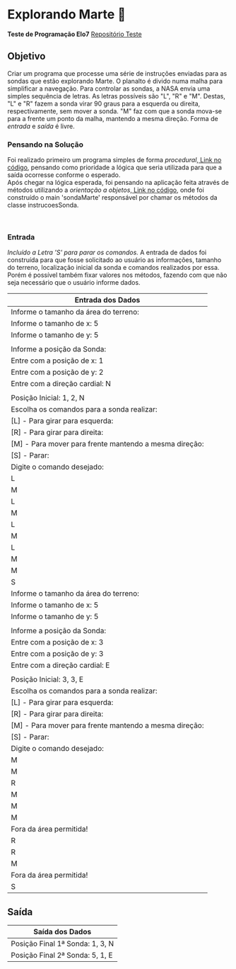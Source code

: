 # Explorando Marte :rocket:

**Teste de Programação Elo7**    [Repositório Teste](https://gist.github.com/elo7-developer/1a40c96a5d062b69f02c "Clique Aqui")

## Objetivo
Criar um programa que processe uma série de instruções enviadas para as sondas que estão explorando Marte.
O planalto é divido numa malha para simplificar a navegação. 
Para controlar as sondas, a NASA envia uma simples sequência de letras. As letras possíveis são "L", "R" e "M". Destas, "L" e "R" fazem a sonda virar 90 graus para a esquerda ou direita, respectivamente, sem mover a sonda. "M" faz com que a sonda mova-se para a frente um ponto da malha, mantendo a mesma direção.
Forma de *entrada* e *saída* é livre.

### Pensando na Solução
Foi realizado primeiro um programa simples de forma *procedural*,[ Link no código](https://github.com/DottaMP/SondaMarte/tree/main/procedural "Clique Aqui"), pensando como prioridade a lógica que seria utilizada para que a saída ocorresse conforme o esperado.    
Após chegar na lógica esperada, foi pensando na aplicação feita através de métodos utilizando a *orientação a objetos*,[ Link no código](https://github.com/DottaMP/SondaMarte/tree/main/Orientado%20a%20Objetos "Clique Aqui"), onde foi construído o main 'sondaMarte' responsável por chamar os métodos da classe instrucoesSonda.

<br>

### Entrada
*Incluído a Letra 'S' para parar os comandos.*
A entrada de dados foi construída para que fosse solicitado ao usuário as informações, tamanho do terreno, localização inicial da sonda e comandos realizados por essa. Porém é possível também fixar valores nos métodos, fazendo com que não seja necessário que o usuário informe dados.    

| Entrada dos Dados | 
|------|
|Informe o tamanho da área do terreno:|
|Informe o tamanho de x: 5|
|Informe o tamanho de y: 5|
||
|Informe a posição da Sonda:|
|Entre com a posição de x: 1|
|Entre com a posição de y: 2|
|Entre com a direção cardial: N|
||
|Posição Inicial: 1, 2, N|
|Escolha os comandos para a sonda realizar:| 
|[L] - Para girar para esquerda: |
|[R] - Para girar para direita: |
|[M] - Para mover para frente mantendo a mesma direção: |
|[S] - Parar: |
|Digite o comando desejado: |
|L|
|M|
|L|
|M|
|L|
|M|
|L|
|M|
|M|
|S|
|Informe o tamanho da área do terreno:|
|Informe o tamanho de x: 5|
|Informe o tamanho de y: 5|
||
|Informe a posição da Sonda:|
|Entre com a posição de x: 3|
|Entre com a posição de y: 3|
|Entre com a direção cardial: E|
||
|Posição Inicial: 3, 3, E|
|Escolha os comandos para a sonda realizar:| 
|[L] - Para girar para esquerda: |
|[R] - Para girar para direita: |
|[M] - Para mover para frente mantendo a mesma direção: |
|[S] - Parar: |
|Digite o comando desejado: |
|M|
|M|
|R|
|M|
|M|
|M|
|Fora da área permitida!|
|R|
|R|
|M|
|Fora da área permitida!|
|S| 
 
## Saída

| Saída dos Dados | 
|------|
|Posição Final 1ª Sonda: 1, 3, N|
|Posição Final 2ª Sonda: 5, 1, E|
